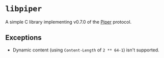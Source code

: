 # `libpiper`
A simple C library implementing v0.7.0 of the [Piper](https://github.com/Luminoso-256/piper) protocol.

## Exceptions
* Dynamic content (using `Content-Length` of `2 ** 64-1`) isn't supported.

